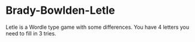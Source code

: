 # Brady-Bowlden-Letle
Letle is a Wordle type game with some differences. You have 4 letters you need to fill in 3 tries.
